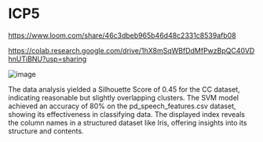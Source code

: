 # ICP5

https://www.loom.com/share/46c3dbeb965b46d48c2331c8539afb08

https://colab.research.google.com/drive/1hX8mSqWBfDdMfPwzBpQC40VDhnUTiBNU?usp=sharing


![image](https://github.com/Davis444/ICP5/assets/160982354/d86709b1-82e5-4457-94a8-98544f72537a)

The data analysis yielded a Silhouette Score of 0.45 for the CC dataset, indicating reasonable but slightly overlapping clusters. The SVM model achieved an accuracy of 80% on the pd_speech_features.csv dataset, showing its effectiveness in classifying data. The displayed index reveals the column names in a structured dataset like Iris, offering insights into its structure and contents.
